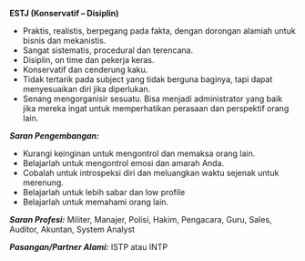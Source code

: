 **ESTJ (Konservatif – Disiplin)**

*   Praktis, realistis, berpegang pada fakta, dengan dorongan alamiah untuk bisnis dan mekanistis.
*   Sangat sistematis, procedural dan terencana.
*   Disiplin, on time dan pekerja keras.
*   Konservatif dan cenderung kaku.
*   Tidak tertarik pada subject yang tidak berguna baginya, tapi dapat menyesuaikan diri jika diperlukan.
*   Senang mengorganisir sesuatu. Bisa menjadi administrator yang baik jika mereka ingat untuk memperhatikan perasaan dan perspektif orang lain.

**_Saran Pengembangan:_**

*   Kurangi keinginan untuk mengontrol dan memaksa orang lain.
*   Belajarlah untuk mengontrol emosi dan amarah Anda.
*   Cobalah untuk introspeksi diri dan meluangkan waktu sejenak untuk merenung.
*   Belajarlah untuk lebih sabar dan low profile
*   Belajarlah untuk memahami orang lain.

**_Saran Profesi:_** Militer, Manajer, Polisi, Hakim, Pengacara, Guru, Sales, Auditor, Akuntan, System Analyst

**_Pasangan/Partner Alami:_** ISTP atau INTP